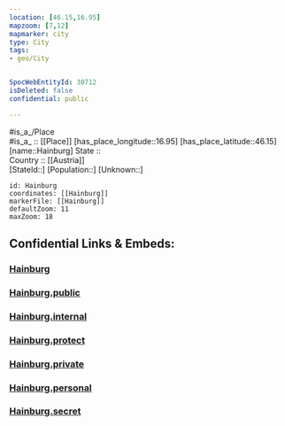 ```yaml
---
location: [46.15,16.95] 
mapzoom: [7,12] 
mapmarker: city 
type: City
tags:
- geo/City


SpocWebEntityId: 30712
isDeleted: false
confidential: public

---
```

#is_a_/Place  
#is_a_ :: [[Place]] 
[has_place_longitude::16.95] 
[has_place_latitude::46.15] 
[name::Hainburg] 
State ::  
Country :: [[Austria]]  
[StateId::] 
[Population::] 
[Unknown::] 


```leaflet
id: Hainburg
coordinates: [[Hainburg]] 
markerFile: [[Hainburg]] 
defaultZoom: 11 
maxZoom: 18
```


## Confidential Links & Embeds: 

### [Hainburg](/_Standards/Earth/Continent/Europe/Europe~Central/Croatia/Counties/Koprivničko-Križevačka/City/Hainburg.md) 

### [Hainburg.public](/_public/Earth/Continent/Europe/Europe~Central/Croatia/Counties/Koprivničko-Križevačka/City/Hainburg.public.md) 

### [Hainburg.internal](/_internal/Earth/Continent/Europe/Europe~Central/Croatia/Counties/Koprivničko-Križevačka/City/Hainburg.internal.md) 

### [Hainburg.protect](/_protect/Earth/Continent/Europe/Europe~Central/Croatia/Counties/Koprivničko-Križevačka/City/Hainburg.protect.md) 

### [Hainburg.private](/_private/Earth/Continent/Europe/Europe~Central/Croatia/Counties/Koprivničko-Križevačka/City/Hainburg.private.md) 

### [Hainburg.personal](/_personal/Earth/Continent/Europe/Europe~Central/Croatia/Counties/Koprivničko-Križevačka/City/Hainburg.personal.md) 

### [Hainburg.secret](/_secret/Earth/Continent/Europe/Europe~Central/Croatia/Counties/Koprivničko-Križevačka/City/Hainburg.secret.md)

